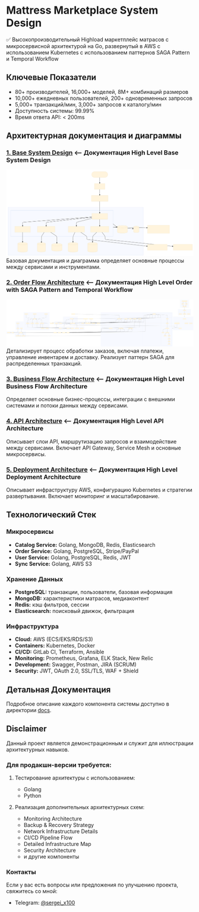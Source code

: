 # Mattress Marketplace System Design

✅ Высокопроизводительный Highload маркетплейс матрасов с микросервисной архитектурой на Go, развернутый в AWS с использованием Kubernetes с использованием паттернов SAGA Pattern и Temporal Workflow

## Ключевые Показатели
- 80+ производителей, 16,000+ моделей, 8M+ комбинаций размеров
- 10,000+ ежедневных пользователей, 200+ одновременных запросов
- 5,000+ транзакций/мин, 3,000+ запросов к каталогу/мин
- Доступность системы: 99.99%
- Время ответа API: < 200ms

## Архитектурная документация и диаграммы
### [1. Base System Design](/docs/1_base_arch.md) <-- Документация High Level Base System Design
[![Base System Design](/diagrams/1_base_mapping_high_arch.svg)](/diagrams/1_base_mapping_high_arch.svg)
Базовая документация и диаграмма определяет основные процессы между сервисами и инструментами.

### [2. Order Flow Architecture](/docs/2_order_arch.md) <-- Документация High Level Order with SAGA Pattern and Temporal Workflow
[![Order Flow Architecture](/diagrams/2_order_mapping_high_arch.svg)](/diagrams/2_order_mapping_high_arch.svg)
Детализирует процесс обработки заказов, включая платежи, управление инвентарем и доставку. Реализует паттерн SAGA для распределенных транзакций.

### [3. Business Flow Architecture](/docs/3_bussines_arch.md) <-- Документация High Level Business Flow Architecture 
Определяет основные бизнес-процессы, интеграции с внешними системами и потоки данных между сервисами.

### [4. API Architecture](/docs/4_api_arch.md) <-- Документация High Level API Architecture
Описывает слои API, маршрутизацию запросов и взаимодействие между сервисами. Включает API Gateway, Service Mesh и основные микросервисы.

### [5. Deployment Architecture](/docs/5_deploy_arch.md) <-- Документация High Level Deployment Architecture
Описывает инфраструктуру AWS, конфигурацию Kubernetes и стратегии развертывания. Включает мониторинг и масштабирование.



## Технологический Стек

### Микросервисы
- **Catalog Service:** Golang, MongoDB, Redis, Elasticsearch
- **Order Service:** Golang, PostgreSQL, Stripe/PayPal
- **User Service:** Golang, PostgreSQL, Redis, JWT
- **Sync Service:** Golang, AWS S3

### Хранение Данных
- **PostgreSQL:** транзакции, пользователи, базовая информация
- **MongoDB:** характеристики матрасов, медиаконтент
- **Redis:** кэш фильтров, сессии
- **Elasticsearch:** поисковый движок, фильтрация

### Инфраструктура
- **Cloud:** AWS (ECS/EKS/RDS/S3)
- **Containers:** Kubernetes, Docker
- **CI/CD:** GitLab CI, Terraform, Ansible
- **Monitoring:** Prometheus, Grafana, ELK Stack, New Relic
- **Development:** Swagger, Postman, JIRA (SCRUM)
- **Security:** JWT, OAuth 2.0, SSL/TLS, WAF + Shield

## Детальная Документация
Подробное описание каждого компонента системы доступно в директории [docs](/docs).

## Disclaimer

Данный проект является демонстрационным и служит для иллюстрации архитектурных навыков. 

### Для продакшн-версии требуется:

1. Тестирование архитектуры с использованием:
   - Golang
   - Python

2. Реализация дополнительных архитектурных схем:
   - Monitoring Architecture
   - Backup & Recovery Strategy
   - Network Infrastructure Details
   - CI/CD Pipeline Flow
   - Detailed Infrastructure Map
   - Security Architecture
   - и другие компоненты

### Контакты
Если у вас есть вопросы или предложения по улучшению проекта, свяжитесь со мной:
- Telegram: [@sergei_x100](https://t.me/sergei_x100)

